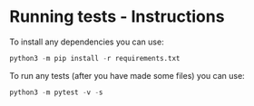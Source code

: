# Running tests - Instructions

To install any dependencies you can use:

```python
python3 -m pip install -r requirements.txt
```

To run any tests (after you have made some files) you can use:

```python
python3 -m pytest -v -s
```
